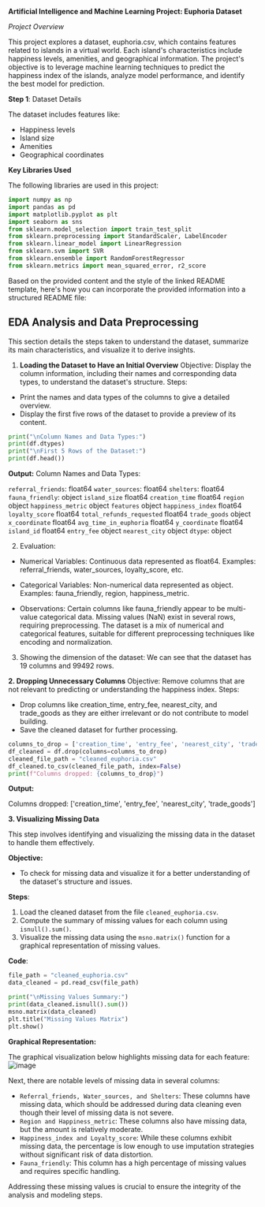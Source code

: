 **Artificial Intelligence and Machine Learning Project: Euphoria Dataset**

*Project Overview*

This project explores a dataset, euphoria.csv, which contains features related to islands in a virtual world. Each island's characteristics include happiness levels, amenities, and geographical information. The project's objective is to leverage machine learning techniques to predict the happiness index of the islands, analyze model performance, and identify the best model for prediction.

**Step 1**: Dataset Details

The dataset includes features like:
- Happiness levels
- Island size
- Amenities
- Geographical coordinates

**Key Libraries Used**

The following libraries are used in this project:

```python
import numpy as np
import pandas as pd
import matplotlib.pyplot as plt
import seaborn as sns
from sklearn.model_selection import train_test_split
from sklearn.preprocessing import StandardScaler, LabelEncoder
from sklearn.linear_model import LinearRegression
from sklearn.svm import SVR
from sklearn.ensemble import RandomForestRegressor
from sklearn.metrics import mean_squared_error, r2_score
```


Based on the provided content and the style of the linked README template, here's how you can incorporate the provided information into a structured README file:

## EDA Analysis and Data Preprocessing

This section details the steps taken to understand the dataset, summarize its main characteristics, and visualize it to derive insights.

1. **Loading the Dataset to Have an Initial Overview**
Objective: Display the column information, including their names and corresponding data types, to understand the dataset's structure.
Steps:
- Print the names and data types of the columns to give a detailed overview.
- Display the first five rows of the dataset to provide a preview of its content.

```python
print("\nColumn Names and Data Types:")
print(df.dtypes)
print("\nFirst 5 Rows of the Dataset:")
print(df.head())
```

**Output:**
Column Names and Data Types:

`referral_friends`: float64
`water_sources`: float64
`shelters`: float64
`fauna_friendly`: object
`island_size`                float64
`creation_time`              float64
`region`                      object
`happiness_metric`            object
`features`                    object
`happiness_index`            float64
`loyalty_score`              float64
`total_refunds_requested`    float64
`trade_goods`                 object
`x_coordinate`               float64
`avg_time_in_euphoria`       float64
`y_coordinate`               float64
`island_id`                  float64
`entry_fee`                   object
`nearest_city`                object
`dtype`: object

2. Evaluation:

- Numerical Variables:
Continuous data represented as float64.
Examples: referral_friends, water_sources, loyalty_score, etc.

- Categorical Variables:
Non-numerical data represented as object.
Examples: fauna_friendly, region, happiness_metric.

- Observations:
Certain columns like fauna_friendly appear to be multi-value categorical data.
Missing values (NaN) exist in several rows, requiring preprocessing.
The dataset is a mix of numerical and categorical features, suitable for different preprocessing techniques like encoding and normalization.

3. Showing the dimension of the dataset: We can see that the dataset has 19 columns and 99492 rows.

**2. Dropping Unnecessary Columns**
Objective: Remove columns that are not relevant to predicting or understanding the happiness index.
Steps:
- Drop columns like creation_time, entry_fee, nearest_city, and trade_goods as they are either irrelevant or do not contribute to model building.
- Save the cleaned dataset for further processing.
```python
columns_to_drop = ['creation_time', 'entry_fee', 'nearest_city', 'trade_goods']
df_cleaned = df.drop(columns=columns_to_drop)
cleaned_file_path = "cleaned_euphoria.csv"
df_cleaned.to_csv(cleaned_file_path, index=False)
print(f"Columns dropped: {columns_to_drop}")
```
**Output:**

Columns dropped: ['creation_time', 'entry_fee', 'nearest_city', 'trade_goods']

**3. Visualizing Missing Data**

This step involves identifying and visualizing the missing data in the dataset to handle them effectively.

**Objective:**
- To check for missing data and visualize it for a better understanding of the dataset's structure and issues.

**Steps**:
1. Load the cleaned dataset from the file `cleaned_euphoria.csv`.
2. Compute the summary of missing values for each column using `isnull().sum()`.
3. Visualize the missing data using the `msno.matrix()` function for a graphical representation of missing values.

**Code**:
```python
file_path = "cleaned_euphoria.csv"
data_cleaned = pd.read_csv(file_path)

print("\nMissing Values Summary:")
print(data_cleaned.isnull().sum())
msno.matrix(data_cleaned)
plt.title("Missing Values Matrix")
plt.show()
```

**Graphical Representation:**

The graphical visualization below highlights missing data for each feature:
![image](https://github.com/user-attachments/assets/b7aa3fe4-bf2e-4b05-89ea-b454b1002b2f)

Next, there are notable levels of missing data in several columns:

- `Referral_friends, Water_sources, and Shelters`: These columns have missing data, which should be addressed during data cleaning even though their level of missing data is not severe.
- `Region and Happiness_metric`: These columns also have missing data, but the amount is relatively moderate.
- `Happiness_index and Loyalty_score`: While these columns exhibit missing data, the percentage is low enough to use imputation strategies without significant risk of data distortion.
- `Fauna_friendly`: This column has a high percentage of missing values and requires specific handling.

Addressing these missing values is crucial to ensure the integrity of the analysis and modeling steps.


